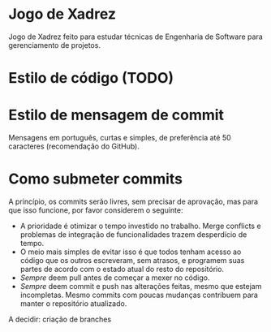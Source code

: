 # Jogo de Xadrez
Jogo de Xadrez feito para estudar técnicas de Engenharia de Software para gerenciamento de projetos.

# Estilo de código (TODO)

# Estilo de mensagem de commit
Mensagens em português, curtas e simples, de preferência até 50 caracteres (recomendação do GitHub).

# Como submeter commits
A princípio, os commits serão livres, sem precisar de aprovação, mas para que isso funcione, por favor considerem o seguinte:
- A prioridade é otimizar o tempo investido no trabalho. Merge conflicts e problemas de integração de funcionalidades trazem desperdício de tempo.
- O meio mais simples de evitar isso é que todos tenham acesso ao código que os outros escreveram, sem atrasos, e programem suas partes de acordo com o estado atual do resto do repositório.
- *Sempre* deem pull antes de começar a mexer no código.
- *Sempre* deem commit e push nas alterações feitas, mesmo que estejam incompletas. Mesmo commits com poucas mudanças contribuem para manter o repositório atualizado.

A decidir: criação de branches